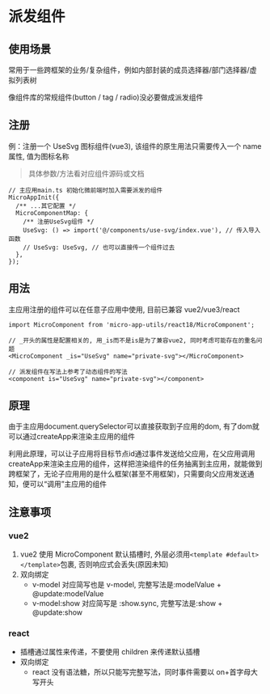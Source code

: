 # 派发组件


## 使用场景

常用于一些跨框架的业务/复杂组件，例如内部封装的成员选择器/部门选择器/虚拟列表树

像组件库的常规组件(button / tag / radio)没必要做成派发组件

## 注册

例：注册一个 UseSvg 图标组件(vue3), 该组件的原生用法只需要传入一个 name 属性, 值为图标名称

> 具体参数/方法看对应组件源码或文档

```TSX
// 主应用main.ts 初始化微前端时加入需要派发的组件
MicroAppInit({
  /** ...其它配置 */
  MicroComponentMap: {
    /** 注册UseSvg组件 */
    UseSvg: () => import('@/components/use-svg/index.vue'), // 传入导入函数
    // UseSvg: UseSvg, // 也可以直接传一个组件过去
  },
});
```

## 用法

主应用注册的组件可以在任意子应用中使用, 目前已兼容 vue2/vue3/react

```TSX
import MicroComponent from 'micro-app-utils/react18/MicroComponent';

// _开头的属性是配置相关的, 用_is而不是is是为了兼容vue2, 同时考虑可能存在的重名问题
<MicroComponent _is="UseSvg" name="private-svg"></MicroComponent>

// 派发组件在写法上参考了动态组件的写法
<component is="UseSvg" name="private-svg"></component>
```

## 原理

由于主应用document.querySelector可以直接获取到子应用的dom, 有了dom就可以通过createApp来渲染主应用的组件

利用此原理，可以让子应用将目标节点id通过事件发送给父应用，在父应用调用createApp来渲染主应用的组件，这样把渲染组件的任务抽离到主应用，就能做到跨框架了，无论子应用用的是什么框架(甚至不用框架)，只需要向父应用发送通知，便可以“调用”主应用的组件

## 注意事项

### vue2

1. vue2 使用 MicroComponent 默认插槽时, 外层必须用`<template #default></template>`包裹, 否则响应式会丢失(原因未知)
2. 双向绑定
   - v-model 对应简写也是 v-model, 完整写法是:modelValue + @update:modelValue
   - v-model:show 对应简写是 :show.sync, 完整写法是:show + @update:show

### react

- 插槽通过属性来传递，不要使用 children 来传递默认插槽
- 双向绑定
  - react 没有语法糖，所以只能写完整写法，同时事件需要以 on+首字母大写开头
